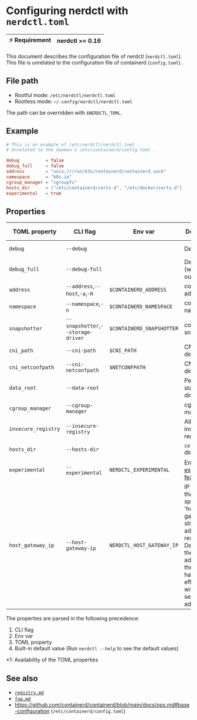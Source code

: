 # Configuring nerdctl with `nerdctl.toml`

| :zap: Requirement | nerdctl >= 0.16 |
|-------------------|-----------------|

This document describes the configuration file of nerdctl (`nerdctl.toml`).
This file is unrelated to the configuration file of containerd (`config.toml`) .

## File path
- Rootful mode:  `/etc/nerdctl/nerdctl.toml`
- Rootless mode: `~/.config/nerdctl/nerdctl.toml`

The path can be overridden with `$NERDCTL_TOML`.

## Example

```toml
# This is an example of /etc/nerdctl/nerdctl.toml .
# Unrelated to the daemon's /etc/containerd/config.toml .

debug          = false
debug_full     = false
address        = "unix:///run/k3s/containerd/containerd.sock"
namespace      = "k8s.io"
cgroup_manager = "cgroupfs"
hosts_dir      = ["/etc/containerd/certs.d", "/etc/docker/certs.d"]
experimental   = true
```

## Properties

| TOML property       | CLI flag                           | Env var                   | Description                                                                                                                                                      | Availability \*1 |
|---------------------|------------------------------------|---------------------------|------------------------------------------------------------------------------------------------------------------------------------------------------------------|------------------|
| `debug`             | `--debug`                          |                           | Debug mode                                                                                                                                                       | Since 0.16.0     |
| `debug_full`        | `--debug-full`                     |                           | Debug mode (with full output)                                                                                                                                    | Since 0.16.0     |
| `address`           | `--address`,`--host`,`-a`,`-H`     | `$CONTAINERD_ADDRESS`     | containerd address                                                                                                                                               | Since 0.16.0     |
| `namespace`         | `--namespace`,`-n`                 | `$CONTAINERD_NAMESPACE`   | containerd namespace                                                                                                                                             | Since 0.16.0     |
| `snapshotter`       | `--snapshotter`,`--storage-driver` | `$CONTAINERD_SNAPSHOTTER` | containerd snapshotter                                                                                                                                           | Since 0.16.0     |
| `cni_path`          | `--cni-path`                       | `$CNI_PATH`               | CNI binary directory                                                                                                                                             | Since 0.16.0     |
| `cni_netconfpath`   | `--cni-netconfpath`                | `$NETCONFPATH`            | CNI config directory                                                                                                                                             | Since 0.16.0     |
| `data_root`         | `--data-root`                      |                           | Persistent state directory                                                                                                                                       | Since 0.16.0     |
| `cgroup_manager`    | `--cgroup-manager`                 |                           | cgroup manager                                                                                                                                                   | Since 0.16.0     |
| `insecure_registry` | `--insecure-registry`              |                           | Allow insecure registry                                                                                                                                          | Since 0.16.0     |
| `hosts_dir`         | `--hosts-dir`                      |                           | `certs.d` directory                                                                                                                                              | Since 0.16.0     |
| `experimental`      | `--experimental`                   | `NERDCTL_EXPERIMENTAL`    | Enable  [experimental features](experimental.md)                                                                                                                 | Since 0.22.3     |
| `host_gateway_ip`   | `--host-gateway-ip`                | `NERDCTL_HOST_GATEWAY_IP` | IP address that the special 'host-gateway' string in --add-host resolves to. Defaults to the IP address of the host. It has no effect without setting --add-host | Since 1.3.0      |

The properties are parsed in the following precedence:
1. CLI flag
2. Env var
3. TOML property
4. Built-in default value (Run `nerdctl --help` to see the default values)

\*1: Availability of the TOML properties

## See also
- [`registry.md`](registry.md)
- [`faq.md`](faq.md)
- https://github.com/containerd/containerd/blob/main/docs/ops.md#base-configuration (`/etc/containerd/config.toml`)

